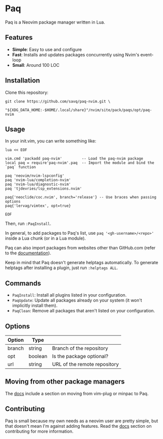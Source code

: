 # Paq

Paq is a Neovim package manager written in Lua.

## Features

- __Simple__: Easy to use and configure
- __Fast__:   Installs and updates packages concurrently using Nvim's event-loop
- __Small__:  Around 100 LOC


## Installation

Clone this repository:

```
git clone https://github.com/savq/paq-nvim.git \
    "${XDG_DATA_HOME:-$HOME/.local/share}"/nvim/site/pack/paqs/opt/paq-nvim
```


## Usage

In your init.vim, you can write something like:
```
lua << EOF

vim.cmd 'packadd paq-nvim'         -- Load the paq-nvim package
local paq = require'paq-nvim'.paq  -- Import the module and bind the `paq` function

paq 'neovim/nvim-lspconfig'
paq 'nvim-lua/completion-nvim'
paq 'nvim-lua/diagnostic-nvim'
paq 'tjdevries/lsp_extensions.nvim'

paq{'neoclide/coc.nvim', branch='release'} -- Use braces when passing options
paq{'lervag/vimtex', opt=true}

EOF
```
Then, run `:PaqInstall`.

In general, to add packages to Paq's list, use `paq '<gh-username>/<repo>'`
inside a Lua chunk (or in a Lua module).

Paq can also import packages from websites other than GitHub.com
(refer to the [documentation](https://github.com/savq/paq-nvim/tree/master/doc/paq-nvim.txt)).

Keep in mind that Paq doesn't generate helptags automatically.
To generate helptags after installing a plugin, just run `:helptags ALL`.


## Commands

- `PaqInstall`: Install all plugins listed in your configuration.
- `PaqUpdate`: Update all packages already on your system (it won't implicitly install them).
- `PaqClean`: Remove all packages that aren't listed on your configuration.


## Options

| Option | Type    |                              |
|--------|---------|------------------------------|
| branch | string  | Branch of the repository     |
| opt    | boolean | Is the package optional?     |
| url    | string  | URL of the remote repository |


## Moving from other package managers

The [docs](https://github.com/savq/paq-nvim/tree/master/doc/paq-nvim.txt)
include a section on moving from vim-plug or minpac to Paq.


## Contributing

Paq is small because my own needs as a neovim user are pretty simple,
but that doesn't mean I'm against adding features.
Read the [docs](https://github.com/savq/paq-nvim/tree/master/doc/paq-nvim.txt)
section on contributing for more information.

